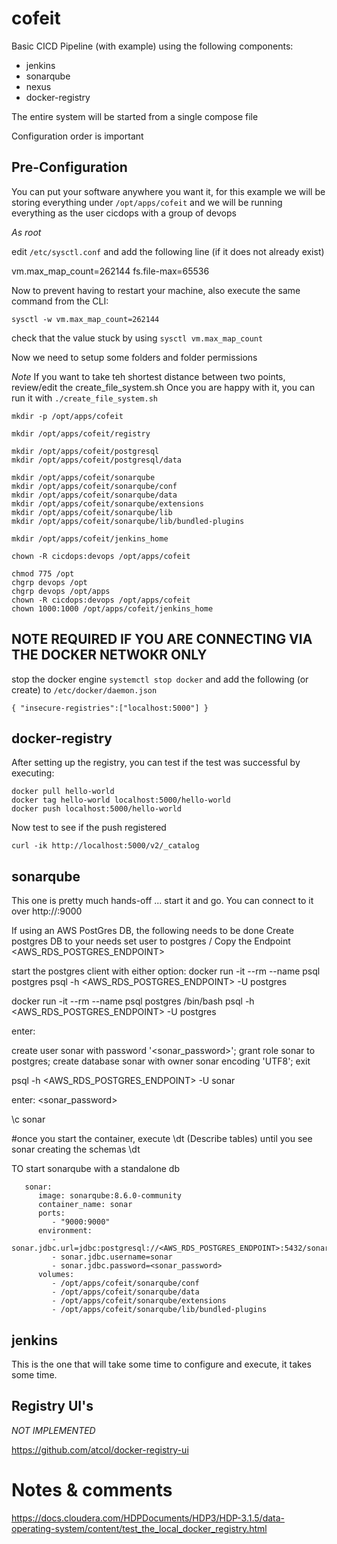 # cofeit

Basic CICD Pipeline (with example) using the following components: 

* jenkins
* sonarqube
* nexus
* docker-registry

The entire system will be started from a single compose file 

Configuration order is important 

## Pre-Configuration

You can put your software anywhere you want it, for this example we will be storing everything under `/opt/apps/cofeit` and we will be running everything as the user cicdops with a group of devops

*As root*

edit `/etc/sysctl.conf` and add the following line (if it does not already exist)

vm.max_map_count=262144
fs.file-max=65536

Now to prevent having to restart your machine, also execute the same command from the CLI: 

`sysctl -w vm.max_map_count=262144`

check that the value stuck by using `sysctl vm.max_map_count`


Now we need to setup some folders and folder permissions 

*Note* If you want to take teh shortest distance between two points, review/edit the create_file_system.sh
Once you are happy with it, you can run it with `./create_file_system.sh`

```
mkdir -p /opt/apps/cofeit

mkdir /opt/apps/cofeit/registry 

mkdir /opt/apps/cofeit/postgresql
mkdir /opt/apps/cofeit/postgresql/data

mkdir /opt/apps/cofeit/sonarqube
mkdir /opt/apps/cofeit/sonarqube/conf
mkdir /opt/apps/cofeit/sonarqube/data
mkdir /opt/apps/cofeit/sonarqube/extensions
mkdir /opt/apps/cofeit/sonarqube/lib
mkdir /opt/apps/cofeit/sonarqube/lib/bundled-plugins

mkdir /opt/apps/cofeit/jenkins_home

chown -R cicdops:devops /opt/apps/cofeit

chmod 775 /opt
chgrp devops /opt
chgrp devops /opt/apps
chown -R cicdops:devops /opt/apps/cofeit
chown 1000:1000 /opt/apps/cofeit/jenkins_home
```


## NOTE REQUIRED IF YOU ARE CONNECTING VIA THE DOCKER NETWOKR ONLY
stop the docker engine `systemctl stop docker`
and add the following (or create) to `/etc/docker/daemon.json`

```
{ "insecure-registries":["localhost:5000"] }
```

## docker-registry

After setting up the registry, you can test if the test was successful by executing: 

```
docker pull hello-world
docker tag hello-world localhost:5000/hello-world
docker push localhost:5000/hello-world
```
Now test to see if the push registered

`curl -ik http://localhost:5000/v2/_catalog`

## sonarqube 
This one is pretty much hands-off ... start it and go.  You can connect to it over http://<IP>:9000 

If using an AWS PostGres DB, the following needs to be done
Create postgres DB to your needs
set user to postgres / <password>
Copy the Endpoint <AWS_RDS_POSTGRES_ENDPOINT>

start the postgres client with either option: 
docker run -it --rm --name psql postgres psql -h  <AWS_RDS_POSTGRES_ENDPOINT> -U postgres

docker run -it --rm --name psql postgres /bin/bash
psql -h  <AWS_RDS_POSTGRES_ENDPOINT> -U postgres

enter: <password>

create user sonar with password '<sonar_password>';
grant role sonar to postgres;
create database sonar with owner sonar encoding 'UTF8';
exit

psql -h  <AWS_RDS_POSTGRES_ENDPOINT> -U sonar

enter: <sonar_password>

\c sonar

#once you start the container, execute \dt (Describe tables) until you see sonar creating the schemas
\dt 

TO start sonarqube with a standalone db

```
   sonar:
      image: sonarqube:8.6.0-community
      container_name: sonar
      ports:
         - "9000:9000"
      environment:
         - sonar.jdbc.url=jdbc:postgresql://<AWS_RDS_POSTGRES_ENDPOINT>:5432/sonar
         - sonar.jdbc.username=sonar
         - sonar.jdbc.password=<sonar_password>
      volumes:
         - /opt/apps/cofeit/sonarqube/conf
         - /opt/apps/cofeit/sonarqube/data
         - /opt/apps/cofeit/sonarqube/extensions
         - /opt/apps/cofeit/sonarqube/lib/bundled-plugins

```


## jenkins 

This is the one that will take some time to configure and execute, it takes some time. 



## Registry UI's 
_NOT IMPLEMENTED_

https://github.com/atcol/docker-registry-ui


# Notes & comments

https://docs.cloudera.com/HDPDocuments/HDP3/HDP-3.1.5/data-operating-system/content/test_the_local_docker_registry.html
